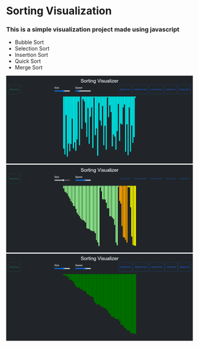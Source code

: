 # Sorting Visualization
### This is a simple visualization project made using javascript 
- Bubble Sort 
- Selection Sort
- Insertion Sort
- Quick Sort
- Merge Sort


<img src="img/img1.png"> <br/>
<img src="img/img2.png"> <br/>
<img src="img/img3.png"> <br/>
